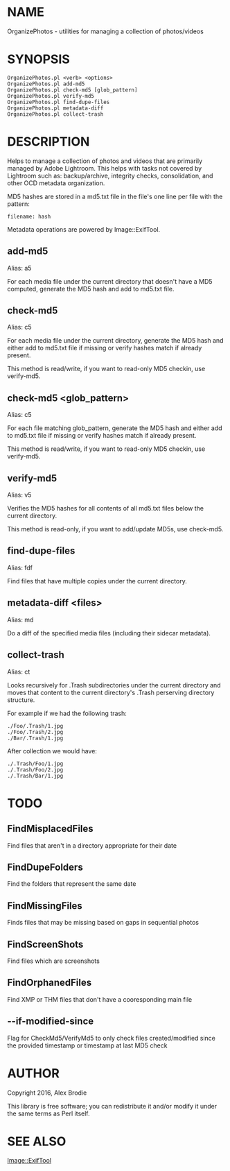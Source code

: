# NAME

OrganizePhotos - utilities for managing a collection of photos/videos

# SYNOPSIS

    OrganizePhotos.pl <verb> <options>
    OrganizePhotos.pl add-md5
    OrganizePhotos.pl check-md5 [glob_pattern]
    OrganizePhotos.pl verify-md5
    OrganizePhotos.pl find-dupe-files
    OrganizePhotos.pl metadata-diff
    OrganizePhotos.pl collect-trash

# DESCRIPTION

Helps to manage a collection of photos and videos that are primarily
managed by Adobe Lightroom. This helps with tasks not covered by
Lightroom such as: backup/archive, integrity checks, consolidation,
and other OCD metadata organization.

MD5 hashes are stored in a md5.txt file in the file's one line per file
with the pattern:

    filename: hash

Metadata operations are powered by Image::ExifTool.

## add-md5

Alias: a5

For each media file under the current directory that doesn't have a
MD5 computed, generate the MD5 hash and add to md5.txt file.

## check-md5

Alias: c5

For each media file under the current directory, generate the MD5 hash
and either add to md5.txt file if missing or verify hashes match if
already present.

This method is read/write, if you want to read-only MD5 checkin,
use verify-md5.

## check-md5 &lt;glob\_pattern>

Alias: c5

For each file matching glob\_pattern, generate the MD5 hash and either
add to md5.txt file if missing or verify hashes match if already present.

This method is read/write, if you want to read-only MD5 checkin,
use verify-md5.

## verify-md5

Alias: v5

Verifies the MD5 hashes for all contents of all md5.txt files below
the current directory.

This method is read-only, if you want to add/update MD5s, use check-md5.

## find-dupe-files

Alias: fdf

Find files that have multiple copies under the current directory.

## metadata-diff &lt;files>

Alias: md

Do a diff of the specified media files (including their sidecar metadata).

## collect-trash

Alias: ct

Looks recursively for .Trash subdirectories under the current directory
and moves that content to the current directory's .Trash perserving
directory structure.

For example if we had the following trash:

    ./Foo/.Trash/1.jpg
    ./Foo/.Trash/2.jpg
    ./Bar/.Trash/1.jpg

After collection we would have:

    ./.Trash/Foo/1.jpg
    ./.Trash/Foo/2.jpg
    ./.Trash/Bar/1.jpg

# TODO

## FindMisplacedFiles

Find files that aren't in a directory appropriate for their date

## FindDupeFolders

Find the folders that represent the same date

## FindMissingFiles

Finds files that may be missing based on gaps in sequential photos

## FindScreenShots

Find files which are screenshots

## FindOrphanedFiles

Find XMP or THM files that don't have a cooresponding main file

## --if-modified-since

Flag for CheckMd5/VerifyMd5 to only check files created/modified since
the provided timestamp or timestamp at last MD5 check

# AUTHOR

Copyright 2016, Alex Brodie

This library is free software; you can redistribute it and/or modify it
under the same terms as Perl itself.

# SEE ALSO

[Image::ExifTool](https://metacpan.org/pod/Image::ExifTool)
